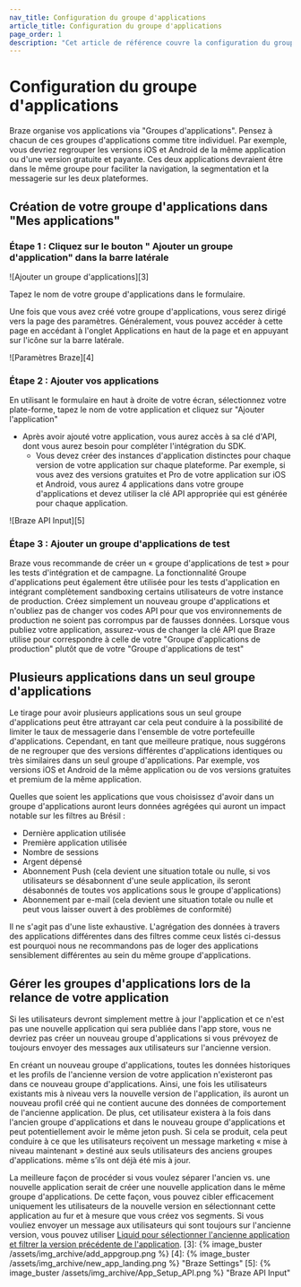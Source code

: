 ```yaml
---
nav_title: Configuration du groupe d'applications
article_title: Configuration du groupe d'applications
page_order: 1
description: "Cet article de référence couvre la configuration du groupe d'applications et la façon de créer votre groupe d'applications."
---
```


# Configuration du groupe d'applications

Braze organise vos applications via "Groupes d'applications". Pensez à chacun de ces groupes d'applications comme titre individuel. Par exemple, vous devriez regrouper les versions iOS et Android de la même application ou d'une version gratuite et payante. Ces deux applications devraient être dans le même groupe pour faciliter la navigation, la segmentation et la messagerie sur les deux plateformes.

## Création de votre groupe d'applications dans "Mes applications"

### Étape 1 : Cliquez sur le bouton "<i class='icon-plus'> </i>  Ajouter un groupe d'application" dans la barre latérale

!\[Ajouter un groupe d'applications\]\[3\]

Tapez le nom de votre groupe d'applications dans le formulaire.

Une fois que vous avez créé votre groupe d'applications, vous serez dirigé vers la page des paramètres. Généralement, vous pouvez accéder à cette page en accédant à l'onglet Applications en haut de la page et en appuyant sur l'icône <i class='icon-cog'></i> sur la barre latérale.

!\[Paramètres Braze\]\[4\]

### Étape 2 : Ajouter vos applications

En utilisant le formulaire en haut à droite de votre écran, sélectionnez votre plate-forme, tapez le nom de votre application et cliquez sur "Ajouter l'application"

- Après avoir ajouté votre application, vous aurez accès à sa clé d'API, dont vous aurez besoin pour compléter l'intégration du SDK.
    - Vous devez créer des instances d'application distinctes pour chaque version de votre application sur chaque plateforme. Par exemple, si vous avez des versions gratuites et Pro de votre application sur iOS et Android, vous aurez 4 applications dans votre groupe d'applications et devez utiliser la clé API appropriée qui est générée pour chaque application.

!\[Braze API Input\]\[5\]

### Étape 3 : Ajouter un groupe d'applications de test

Braze vous recommande de créer un « groupe d'applications de test » pour les tests d'intégration et de campagne. La fonctionnalité Groupe d'applications peut également être utilisée pour les tests d'application en intégrant complètement sandboxing certains utilisateurs de votre instance de production. Créez simplement un nouveau groupe d'applications et n'oubliez pas de changer vos codes API pour que vos environnements de production ne soient pas corrompus par de fausses données. Lorsque vous publiez votre application, assurez-vous de changer la clé API que Braze utilise pour correspondre à celle de votre "Groupe d'applications de production" plutôt que de votre "Groupe d'applications de test"

## Plusieurs applications dans un seul groupe d'applications

Le tirage pour avoir plusieurs applications sous un seul groupe d'applications peut être attrayant car cela peut conduire à la possibilité de limiter le taux de messagerie dans l'ensemble de votre portefeuille d'applications. Cependant, en tant que meilleure pratique, nous suggérons de ne regrouper que des versions différentes d'applications identiques ou très similaires dans un seul groupe d'applications. Par exemple, vos versions iOS et Android de la même application ou de vos versions gratuites et premium de la même application.

Quelles que soient les applications que vous choisissez d'avoir dans un groupe d'applications auront leurs données agrégées qui auront un impact notable sur les filtres au Brésil :

- Dernière application utilisée
- Première application utilisée
- Nombre de sessions
- Argent dépensé
- Abonnement Push (cela devient une situation totale ou nulle, si vos utilisateurs se désabonnent d'une seule application, ils seront désabonnés de toutes vos applications sous le groupe d'applications)
- Abonnement par e-mail (cela devient une situation totale ou nulle et peut vous laisser ouvert à des problèmes de conformité)

Il ne s'agit pas d'une liste exhaustive. L'agrégation des données à travers des applications différentes dans des filtres comme ceux listés ci-dessus est pourquoi nous ne recommandons pas de loger des applications sensiblement différentes au sein du même groupe d'applications.

## Gérer les groupes d'applications lors de la relance de votre application

Si les utilisateurs devront simplement mettre à jour l'application et ce n'est pas une nouvelle application qui sera publiée dans l'app store, vous ne devriez pas créer un nouveau groupe d'applications si vous prévoyez de toujours envoyer des messages aux utilisateurs sur l'ancienne version.

En créant un nouveau groupe d'applications, toutes les données historiques et les profils de l'ancienne version de votre application n'existeront pas dans ce nouveau groupe d'applications. Ainsi, une fois les utilisateurs existants mis à niveau vers la nouvelle version de l'application, ils auront un nouveau profil créé qui ne contient aucune des données de comportement de l'ancienne application. De plus, cet utilisateur existera à la fois dans l'ancien groupe d'applications et dans le nouveau groupe d'applications et peut potentiellement avoir le même jeton push. Si cela se produit, cela peut conduire à ce que les utilisateurs reçoivent un message marketing « mise à niveau maintenant » destiné aux seuls utilisateurs des anciens groupes d'applications. même s’ils ont déjà été mis à jour.

La meilleure façon de procéder si vous voulez séparer l'ancien vs. une nouvelle application serait de créer une nouvelle application dans le même groupe d'applications. De cette façon, vous pouvez cibler efficacement uniquement les utilisateurs de la nouvelle version en sélectionnant cette application au fur et à mesure que vous créez vos segments. Si vous vouliez envoyer un message aux utilisateurs qui sont toujours sur l'ancienne version, vous pouvez utiliser [Liquid pour sélectionner l'ancienne application et filtrer la version précédente de l'application](https://www.youtube.com/watch?v=Dv__RAUwamA).
[3]: {% image_buster /assets/img_archive/add_appgroup.png %} [4]: {% image_buster /assets/img_archive/new_app_landing.png %} "Braze Settings" [5]: {% image_buster /assets/img_archive/App_Setup_API.png %} "Braze API Input"
